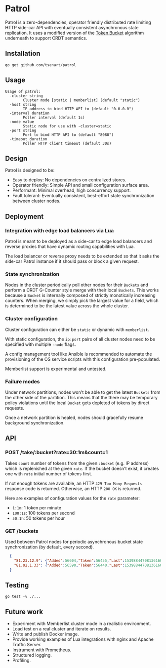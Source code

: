 # Patrol

Patrol is a zero-dependencies, operator friendly
distributed rate limiting HTTP side-car API with eventually
consistent asynchronous state replication. It uses a modified version of
the [Token Bucket](https://en.wikipedia.org/wiki/Token_bucket) algorithm
underneath to support CRDT semantics.

## Installation

```console
go get github.com/tsenart/patrol
```

## Usage

```console
Usage of patrol:
  -cluster string
    	Cluster mode [static | memberlist] (default "static")
  -host string
    	IP address to bind HTTP API to (default "0.0.0.0")
  -interval duration
    	Poller interval (default 1s)
  -node value
    	Static node for use with -cluster=static
  -port string
    	Port to bind HTTP API to (default "8080")
  -timeout duration
    	Poller HTTP client timeout (default 30s)
```

## Design

Patrol is designed to be:

- Easy to deploy: No dependencies on centralized stores.
- Operator friendly: Simple API and small configuration surface area.
- Performant: Minimal overhead, high concurrency support.
- Fault tolerant: Eventually consistent, best-effort state synchronization between cluster nodes.

## Deployment

### Integration with edge load balancers via Lua

Patrol is meant to be deployed as a side-car to edge load balancers
and reverse proxies that have dynamic routing capabilities with
Lua.

The load balancer or reverse proxy needs to be extended so that it asks
the side-car Patrol instance if it should pass or block a given request.

### State synchronization

Nodes in the cluster periodically poll other nodes for their `Buckets` and
perform a CRDT G-Counter style merge with their local `Buckets`.
This works because a `Bucket` is internally composed of strictly monotically
increasing counters. When merging, we simply pick the largest value for a field,
which is determined to be the latest value across the whole cluster.

### Cluster configuration

Cluster configuration can either be `static` or dynamic with `memberlist`.

With static configuration, the `ip:port` pairs of all cluster nodes need to
be specified with multiple `-node` flags.

A config management tool like Ansible is recommended to automate the provisioning
of the OS service scripts with this configuration pre-populated.

Memberlist support is experimental and untested.

### Failure modes

Under network partitions, nodes won't be able to get the latest `Buckets` from
the other side of the partition. This means that the there may be temporary
policy violations until the local `Bucket` gets depleted of tokens by direct requests.

Once a network partition is healed, nodes should gracefully resume background synchronization.

## API

### POST /take/:bucket?rate=30:1m&count=1

Takes `count` number of tokens from the given `:bucket` (e.g. IP address) which is replenished
at the given `rate`. If the bucket doesn't exist, it creates one with `rate` initial number of tokens first.

If not enough tokens are available, an HTTP `429 Too Many Requests` response code is returned.
Otherwise, an HTTP `200 OK` is returned.

Here are examples of configuration values for the `rate` parameter:

- `1:1m`: 1 token per minute
- `100:1s`: 100 tokens per second
- `50:1h`: 50 tokens per hour

### GET /buckets

Used between Patrol nodes for periodic asynchronous bucket state synchronization (by default, every second).

```json
  {
    "81.23.12.9": {"Added":56604,"Taken":56455,"Last":1539884470813616000},
    "81.92.1.33": {"Added":56590,"Taken":56440,"Last":1539884470813616000}
  }
```

## Testing

```console
go test -v ./...
```

## Future work

- Experiment with Memberlist cluster mode in a realistic environment.
- Load test on a real cluster and iterate on results.
- Write and publish Docker image.
- Provide working examples of Lua integrations with nginx and Apache Traffic Server.
- Instrument with Prometheus.
- Structured logging.
- Profiling.
